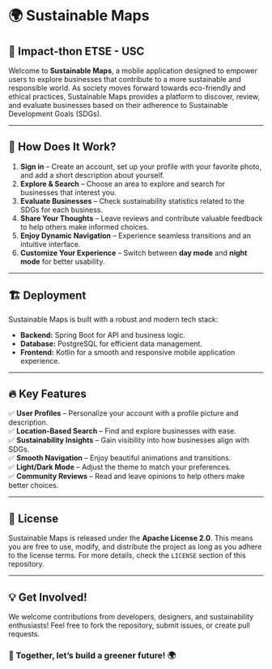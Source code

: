 # 🌍 Sustainable Maps

## 🚀 Impact-thon ETSE - USC

Welcome to **Sustainable Maps**, a mobile application designed to empower users to explore businesses that contribute to a more sustainable and responsible world. As society moves forward towards eco-friendly and ethical practices, Sustainable Maps provides a platform to discover, review, and evaluate businesses based on their adherence to Sustainable Development Goals (SDGs).

---

## 📌 How Does It Work?

1. **Sign in** – Create an account, set up your profile with your favorite photo, and add a short description about yourself.
2. **Explore & Search** – Choose an area to explore and search for businesses that interest you.
3. **Evaluate Businesses** – Check sustainability statistics related to the SDGs for each business.
4. **Share Your Thoughts** – Leave reviews and contribute valuable feedback to help others make informed choices.
5. **Enjoy Dynamic Navigation** – Experience seamless transitions and an intuitive interface.
6. **Customize Your Experience** – Switch between **day mode** and **night mode** for better usability.

---

## 🏗 Deployment

Sustainable Maps is built with a robust and modern tech stack:

- **Backend:** Spring Boot for API and business logic.
- **Database:** PostgreSQL for efficient data management.
- **Frontend:** Kotlin for a smooth and responsive mobile application experience.

---

## 🔥 Key Features

✅ **User Profiles** – Personalize your account with a profile picture and description.  
✅ **Location-Based Search** – Find and explore businesses with ease.  
✅ **Sustainability Insights** – Gain visibility into how businesses align with SDGs.  
✅ **Smooth Navigation** – Enjoy beautiful animations and transitions.  
✅ **Light/Dark Mode** – Adjust the theme to match your preferences.  
✅ **Community Reviews** – Read and leave opinions to help others make better choices.  

---

## 📜 License

Sustainable Maps is released under the **Apache License 2.0**. This means you are free to use, modify, and distribute the project as long as you adhere to the license terms. For more details, check the `LICENSE` section of this repository.

---

## 💡 Get Involved!

We welcome contributions from developers, designers, and sustainability enthusiasts! Feel free to fork the repository, submit issues, or create pull requests.

### 🌱 Together, let’s build a greener future! 🌍

